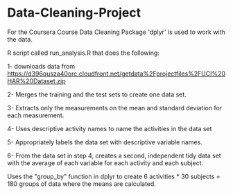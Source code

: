 # Data-Cleaning-Project
For the Coursera Course Data Cleaning
Package 'dplyr' is used to work with the data. 

R script called run_analysis.R that does the following:

1- downloads data from https://d396qusza40orc.cloudfront.net/getdata%2Fprojectfiles%2FUCI%20HAR%20Dataset.zip

2- Merges the training and the test sets to create one data set.

3- Extracts only the measurements on the mean and standard deviation for each measurement.

4- Uses descriptive activity names to name the activities in the data set

5- Appropriately labels the data set with descriptive variable names.

6- From the data set in step 4, creates a second, independent tidy data set with the average of each variable for each activity and each subject.

Uses the "group_by" function in dplyr to create 6 activities * 30 subjects = 180 groups of data where the means are calculated. 
